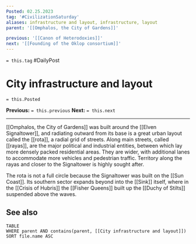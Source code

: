 ```yaml
---
Posted: 02.25.2023
tag: '#CivilizationSaturday'
aliases: infrastructure and layout, infrastructure, layout
parent: '[[Omphalos, the City of Gardens]]'

previous: '[[Canon of Heterodoxies]]'
next: '[[Founding of the Oklop consortium]]'
---
```

`= this.tag` #DailyPost
# City infrastructure and layout
`= this.Posted`

**Previous:** `= this.previous`
**Next:** `= this.next`

---

[[Omphalos, the City of Gardens]] was built around the [[Elven Signaltower]], and radiating outward from its base is a great urban layout called the [[rota]], a radial grid of streets. Along main streets, called [[rayas]], are the major political and industrial entities, between which lay more densely packed residential areas. They are wider, with additional lanes to accommodate more vehicles and pedestrian traffic. Territory along the rayas and closer to the Signaltower is highly sought after.

The rota is not a full circle because the Signaltower was built on the [[Sun Coast]]. Its southern sector expands beyond into the [[Sink]] itself, where in the [[Crisis of Hubris]] the [[Fisher Queens]] built up the [[Duchy of Stilts]] suspended above the waves.

## See also

```dataview
TABLE
WHERE parent AND contains(parent, [[City infrastructure and layout]])
SORT file.name ASC
```
